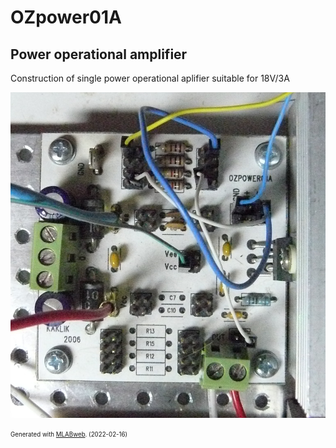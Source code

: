 <!--- PrjInfo ---> <!--- Please remove this line after manually editing --->
<!--- 00a56be08b96043df9e37d6aff7b6990 --->
<!--- Created:2022-02-16 22:07:57.791436: ---> 
<!--- Author:: ---> 
<!--- AuthorEmail:: ---> 
<!--- Tags:: ---> 
<!--- Ust:: ---> 
<!--- Label --->
<!--- ELabel ---> 
<!--- Name:OZpower01A: --->
# OZpower01A
<!--- LongName --->
## Power operational amplifier
<!--- ELongName ---> 

<!--- Lead --->
Construction of single power operational aplifier suitable for 18V/3A
<!--- ELead ---> 

![OZpower01A](doc/img/OZPOWER01A_big.jpg) 


<!--- Description --->
<!--- EDescription --->
<!--- Content --->
<!--- EContent --->
<sub><sup> Generated with [MLABweb](https://github.com/MLAB-project/MLABweb). (2022-02-16)</sup></sub>